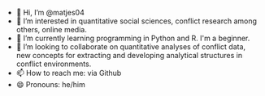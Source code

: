 - 👋 Hi, I’m @matjes04
- 👀 I’m interested in quantitative social sciences, conflict research among others, online media.
- 🌱 I’m currently learning programming in Python and R. I'm a beginner.
- 💞️ I’m looking to collaborate on quantitative analyses of conflict data, new concepts for extracting and developing analytical structures in conflict environments.
- 📫 How to reach me: via Github
- 😄 Pronouns: he/him

<!---
matjes04/matjes04 is a ✨ special ✨ repository because its `README.md` (this file) appears on your GitHub profile.
You can click the Preview link to take a look at your changes.
--->
